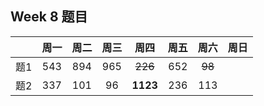 

## Week 8 题目
|       | 周一   | 周二   |  周三 |   周四 |   周五  | 周六 |  周日 |
| :----:| :----:| :----:|:----:  |:----: |:----: |:----:|:----: |
| 题1   | 543 	| 894	 |   965    |  ~~226~~  |652   |  ~~98~~|
| 题2   |337    | 101    |    96    |  **1123**  |236  | 113|






